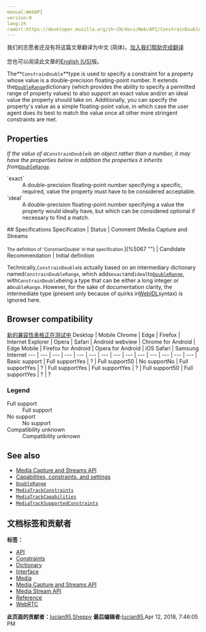 ```yaml
---
manual:WebAPI
version:0
lang:zh
rawUrl:https://developer.mozilla.org/zh-CN/docs/Web/API/ConstrainDouble
---
```




<bdi>我们的志愿者还没有将这篇文章翻译为<bdi>中文 (简体)</bdi>。[加入我们帮助完成翻译](%5064 "")<br></br>您也可以阅读此文章的[English (US)](%5065 "")版。</bdi>






The**`ConstrainDouble`**type is used to specify a constraint for a property whose value is a double-precision floating-point number. It extends the[`DoubleRange`](%5066 "The DoubleRange dictionary is used to define a range of permitted double-precision floating-point values for a property, with either or both a maximum and minimum value specified. The ConstrainDouble dictionary is based on this, augmenting it to support exact and ideal values as well.")dictionary (which provides the ability to specify a permitted range of property values) to also support an exact value and/or an ideal value the property should take on. Additionally, you can specify the property&#39;s value as a simple floating-point value, in which case the user agent does its best to match the value once all other more stringent constraints are met.


## Properties<a name="Properties"></a>


<em>If the value of a`ConstrainDouble`is an object rather than a number, it may have the properties below in addition the properties it inherits from[`DoubleRange`](%5066 "The DoubleRange dictionary is used to define a range of permitted double-precision floating-point values for a property, with either or both a maximum and minimum value specified. The ConstrainDouble dictionary is based on this, augmenting it to support exact and ideal values as well.").</em>

<dl><dt>`exact`</dt><dd>A double-precision floating-point number specifying a specific, required, value the property must have to be considered acceptable.</dd><dt>`ideal`</dt><dd>A double-precision floating-point number specifying a value the property would ideally have, but which can be considered optional if necessary to find a match.</dd></dl>
## Specifications<a name="Specifications"></a>
Specification | Status | Comment 
[Media Capture and Streams<br></br><small>The definition of &#39;ConstrainDouble&#39; in that specification.</small>](%5067 "") | Candidate Recommendation | Initial definition 



Technically,`ConstrainDouble`is actually based on an intermediary dictionary named`ConstrainDoubleRange`, which adds`exact`and`ideal`to[`DoubleRange`](%5066 "The DoubleRange dictionary is used to define a range of permitted double-precision floating-point values for a property, with either or both a maximum and minimum value specified. The ConstrainDouble dictionary is based on this, augmenting it to support exact and ideal values as well."), with`ConstrainDouble`being a type that can be either a long integer or a`DoubleRange`. However, for the sake of documentation clarity, the intermediate type (present only because of quirks in[WebIDL](%5048 "WebIDL: WebIDL is the interface description language used to describe the data types, interfaces, methods, properties, and other components which make up a Web application programming interface (API). It uses a somewhat stylized syntax which is independent of any specific programming language, so that the underlying code which is used to build each API can be written in whatever language is most appropriate, while still being possible to map the API's components to JavaScript-compatible constructs.")syntax) is ignored here.



## Browser compatibility<a name="Browser_compatibility"></a>
[新的兼容性表格正在测试中<i></i>](%3360 "")
<abbr>Desktop<i></i></abbr> | <abbr>Mobile<i></i></abbr> 
<abbr>Chrome<i></i></abbr> | <abbr>Edge<i></i></abbr> | <abbr>Firefox<i></i></abbr> | <abbr>Internet Explorer<i></i></abbr> | <abbr>Opera<i></i></abbr> | <abbr>Safari<i></i></abbr> | <abbr>Android webview<i></i></abbr> | <abbr>Chrome for Android<i></i></abbr> | <abbr>Edge Mobile<i></i></abbr> | <abbr>Firefox for Android<i></i></abbr> | <abbr>Opera for Android<i></i></abbr> | <abbr>iOS Safari<i></i></abbr> | <abbr>Samsung Internet<i></i></abbr> 
 ---  |  ---  |  ---  |  ---  |  ---  |  ---  |  ---  |  ---  |  ---  |  ---  |  ---  |  ---  |  ---  |  ---  | 
Basic support | <abbr>Full support</abbr>Yes | <abbr>?</abbr> | <abbr>Full support</abbr>50 | <abbr>No support</abbr>No | <abbr>Full support</abbr>Yes | <abbr>?</abbr> | <abbr>Full support</abbr>Yes | <abbr>Full support</abbr>Yes | <abbr>?</abbr> | <abbr>Full support</abbr>50 | <abbr>Full support</abbr>Yes | <abbr>?</abbr> | <abbr>?</abbr> 


### Legend<a name="Legend"></a>
<dl><dt><abbr>Full support</abbr></dt><dd>Full support</dd><dt><abbr>No support</abbr></dt><dd>No support</dd><dt><abbr>Compatibility unknown</abbr></dt><dd>Compatibility unknown</dd></dl>

## See also<a name="See_also"></a>

* [Media Capture and Streams API](%5049 "")
* [Capabilities, constraints, and settings](%5050 "")
* [`DoubleRange`](%5066 "The DoubleRange dictionary is used to define a range of permitted double-precision floating-point values for a property, with either or both a maximum and minimum value specified. The ConstrainDouble dictionary is based on this, augmenting it to support exact and ideal values as well.")
* [`MediaTrackConstraints`](%5051 "The MediaTrackConstraints dictionary is used to describe a set of capabilities and the value or values each can take on. A constraints dictionary is passed into applyConstraints() to allow a script to establish a set of exact (required) values or ranges and/or preferred values or ranges of values for the track, and the most recently-requested set of custom constraints can be retrieved by calling getConstraints().")
* [`MediaTrackCapabilities`](%5052 "The documentation about this has not yet been written; please consider contributing!")
* [`MediaTrackSupportedConstraints`](%5053 "The MediaTrackSupportedConstraints dictionary establishes the list of constrainable properties recognized by the user agent or browser in its implementation of the MediaStreamTrack object. An object conforming to MediaTrackSupportedConstraints is returned by MediaDevices.getSupportedConstraints().")



## 文档标签和贡献者
**标签：**
* [API](%50 "")
* [Constraints](%5055 "")
* [Dictionary](%3539 "")
* [Interface](%3380 "")
* [Media](%3827 "")
* [Media Capture and Streams API](%5056 "")
* [Media Stream API](%5068 "")
* [Reference](%3381 "")
* [WebRTC](%5058 "")

**此页面的贡献者：**[lucian95](%5059 ""),[Sheppy](%405 "")
**最后编辑者:**[lucian95](%5059 ""),<time>Apr 12, 2018, 7:46:05 PM</time>


